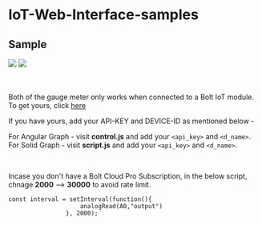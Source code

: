 # IoT-Web-Interface-samples

## Sample

<img src = "https://github.com/hippyaki/IoT-Web-Interface-samples/blob/master/gif/Angular%20Graph%20working(1).gif"> <img src = "https://github.com/hippyaki/IoT-Web-Interface-samples/blob/master/gif/Solid%20Gauge%20working.gif">
<br>
<br>
<br>


Both of the gauge meter only works when connected to a Bolt IoT module. To get yours, click [here](https://shop.boltiot.com/pages/iotmltraining)

If you have yours, add your API-KEY and DEVICE-ID as mentioned below - 

For Angular Graph - visit **control.js** and add your `<api_key>` and `<d_name>`.
<br>
For Solid Graph - visit **script.js** and add your `<api_key>` and `<d_name>`.

<br>

Incase you don't have a Bolt Cloud Pro Subscription, in the below script, chnage **2000**  -->  **30000** to avoid rate limit.

```
const interval = setInterval(function(){
                    analogRead(A0,"output")
                }, 2000);  
```
